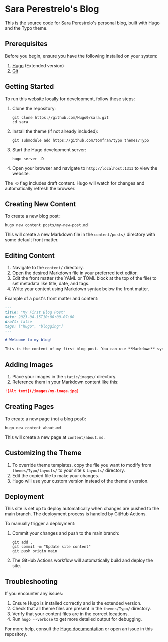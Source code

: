 # Sara Perestrelo's Blog

This is the source code for Sara Perestrelo's personal blog, built with Hugo and the Typo theme.

## Prerequisites

Before you begin, ensure you have the following installed on your system:

1. [Hugo](https://gohugo.io/getting-started/installing/) (Extended version)
2. [Git](https://git-scm.com/downloads)

## Getting Started

To run this website locally for development, follow these steps:

1. Clone the repository:

   ```
   git clone https://github.com/Hugo0/sara.git
   cd sara
   ```

2. Install the theme (if not already included):

   ```
   git submodule add https://github.com/tomfran/typo themes/Typo
   ```

3. Start the Hugo development server:

   ```
   hugo server -D
   ```

4. Open your browser and navigate to `http://localhost:1313` to view the website.

The `-D` flag includes draft content. Hugo will watch for changes and automatically refresh the browser.

## Creating New Content

To create a new blog post:

```
hugo new content posts/my-new-post.md
```

This will create a new Markdown file in the `content/posts/` directory with some default front matter.

## Editing Content

1. Navigate to the `content/` directory.
2. Open the desired Markdown file in your preferred text editor.
3. Edit the front matter (the YAML or TOML block at the top of the file) to set metadata like title, date, and tags.
4. Write your content using Markdown syntax below the front matter.

Example of a post's front matter and content:

```markdown
---
title: "My First Blog Post"
date: 2023-04-15T10:00:00-07:00
draft: false
tags: ["hugo", "blogging"]
---

# Welcome to my blog!

This is the content of my first blog post. You can use **Markdown** syntax here.
```

## Adding Images

1. Place your images in the `static/images/` directory.
2. Reference them in your Markdown content like this:

```markdown
![Alt text](/images/my-image.jpg)
```

## Creating Pages

To create a new page (not a blog post):

```
hugo new content about.md
```

This will create a new page at `content/about.md`.

## Customizing the Theme

1. To override theme templates, copy the file you want to modify from `themes/Typo/layouts/` to your site's `layouts/` directory.
2. Edit the copied file to make your changes.
3. Hugo will use your custom version instead of the theme's version.

## Deployment

This site is set up to deploy automatically when changes are pushed to the main branch. The deployment process is handled by GitHub Actions.

To manually trigger a deployment:

1. Commit your changes and push to the main branch:

   ```
   git add .
   git commit -m "Update site content"
   git push origin main
   ```

2. The GitHub Actions workflow will automatically build and deploy the site.

## Troubleshooting

If you encounter any issues:

1. Ensure Hugo is installed correctly and is the extended version.
2. Check that all theme files are present in the `themes/Typo/` directory.
3. Verify that your content files are in the correct locations.
4. Run `hugo --verbose` to get more detailed output for debugging.

For more help, consult the [Hugo documentation](https://gohugo.io/documentation/) or open an issue in this repository.
